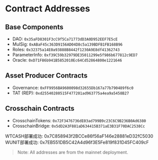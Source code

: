 # Contract Addresses

## Base Components
- DAO: `0x35aFD8301F3cC9f5Ca71773dD3A0D952EEF7E5cE`
- MulSig: `0xABaF45c363D9156AD04D8c5a139BDFB1FB168B96`
- Roles: `0x32375a14E0a93888B8442f1230A9E8df41362743`
- ParameterInfo: `0xf39C59b32979DE35011299e5f986b677812c9ED7`
- Oracle: `0xD71F86b941B5852010Ec64Cd52864800e1221646`

## Asset Producer Contracts
- Governance: `0xFF9956BA9600098d32655Db167a77b790489f6c0`
- TAT (REP): `0xd25540280515F477201ad963775a4ea9a5458B27`

## Crosschain Contracts
- CrosschainTokens: `0x72F3476736dE03ad799B9c23C6C9B236B0Ad6380`
- CrosschainBridge: `0x5dD2A3F881aD634415B371aE3B31F70DAC2538Cc`

WTCASH部署成功: 0x7C858943f2BCCe86f56aF146e28881eD32fC5030
WUNIT部署成功: 0x7EB551DB5C42A4d96f3E5Fe819f831D45FC409cF

> Note: All addresses are from the mainnet deployment. 